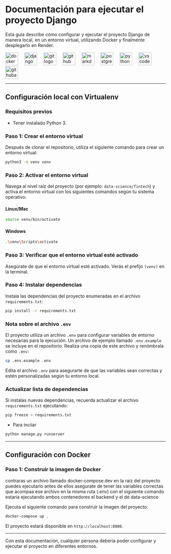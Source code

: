 # Documentación para ejecutar el proyecto Django

Esta guía describe cómo configurar y ejecutar el proyecto Django de manera local, en un entorno virtual, utilizando Docker y finalmente desplegarlo en Render.

<div align="left">
  <img src="https://skillicons.dev/icons?i=docker" height="40" alt="docker logo"  />
  <img width="12" />
  <img src="https://skillicons.dev/icons?i=django" height="40" alt="django logo"  />
  <img width="12" />
  <img src="https://skillicons.dev/icons?i=git" height="40" alt="git logo"  />
  <img width="12" />
  <img src="https://skillicons.dev/icons?i=github" height="40" alt="github logo"  />
  <img width="12" />
  <img src="https://skillicons.dev/icons?i=md" height="40" alt="markdown logo"  />
  <img width="12" />
  <img src="https://skillicons.dev/icons?i=postgres" height="40" alt="postgresql logo"  />
  <img width="12" />
  <img src="https://skillicons.dev/icons?i=py" height="40" alt="python logo"  />
  <img width="12" />
  <img src="https://skillicons.dev/icons?i=vscode" height="40" alt="vscode logo"  />
  <img width="12" />
  <img src="https://skillicons.dev/icons?i=githubactions" height="40" alt="githubactions logo"  />
</div>

---

## Configuración local con Virtualenv

### Requisitos previos

- Tener instalado Python 3.

### Paso 1: Crear el entorno virtual

Después de clonar el repositorio, utiliza el siguiente comando para crear un entorno virtual:

```bash
python3 -m venv venv
```

### Paso 2: Activar el entorno virtual

Navega al nivel raíz del proyecto (por ejemplo: `data-science/fintech`) y activa el entorno virtual con los siguientes comandos según tu sistema operativo:

#### Linux/Mac

```bash
source venv/bin/activate
```

#### Windows

```bash
.\venv\Scripts\activate
```

### Paso 3: Verificar que el entorno virtual esté activado

Asegúrate de que el entorno virtual esté activado. Verás el prefijo `(venv)` en la terminal.

### Paso 4: Instalar dependencias

Instala las dependencias del proyecto enumeradas en el archivo `requirements.txt`:

```bash
pip install -r requirements.txt
```

### Nota sobre el archivo `.env`

El proyecto utiliza un archivo `.env` para configurar variables de entorno necesarias para la ejecución. Un archivo de ejemplo llamado `.env.example` se incluye en el repositorio. Realiza una copia de este archivo y renómbrala como `.env`:

```bash
cp .env.example .env
```

Edita el archivo `.env` para asegurarte de que las variables sean correctas y estén personalizadas según tu entorno local.

### Actualizar lista de dependencias

Si instalas nuevas dependencias, recuerda actualizar el archivo `requirements.txt` ejecutando:

```bash
pip freeze > requirements.txt
```

- Para inciiar

```bash
python manage.py runserver
```

---

## Configuración con Docker

### Paso 1: Construir la imagen de Docker

contraras un archivo llamado docker-compose.dev en la raiz del proyecto puedes ejecutarlo antes de ellos asegurate de tener las variables correctas que acompaa ese archivo en la misma ruta (.env)
con el siguiente comando estaria ejecutando ambos contenedores el backend y el de data-science

Ejecuta el siguiente comando para construir la imagen del proyecto:

```bash
docker-compose up .
```

El proyecto estará disponible en `http://localhost:8000`.

---

Con esta documentación, cualquier persona debería poder configurar y ejecutar el proyecto en diferentes entornos.
